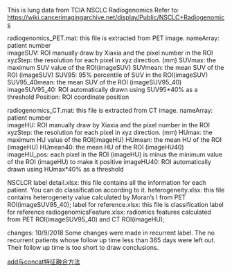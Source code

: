 This is lung data from TCIA NSCLC Radiogenomics
Refer to: https://wiki.cancerimagingarchive.net/display/Public/NSCLC+Radiogenomics

radiogenomics_PET.mat: this file is extracted from PET image. 
         nameArray: patient number    
         imageSUV: ROI manually draw by Xiaxia and the pixel number in the ROI
         xyzStep: the resolution for each pixel in xyz direction. (mm)
         SUVmax: the maximum SUV value of the ROI(imageSUV)
         SUVmean: the mean SUV of the ROI (imageSUV)
         SUV95:  95% percentile of SUV in the ROI(imageSUV)
         SUV95_40mean: the mean SUV of the ROI (imageSUV95_40)
         imageSUV95_40: ROI automatically drawn using SUV95*40% as a threshold 
         Position: ROI coordinate position

radiogenomics_CT.mat: this file is extracted from CT image. 
         nameArray: patient number    
         imageHU: ROI manually draw by Xiaxia and the pixel number in the ROI
         xyzStep: the resolution for each pixel in xyz direction. (mm)
         HUmax: the maximum HU value of the ROI(imageHU)
         HUmean: the mean HU of the ROI (imageHU)
         HUmean40: the mean HU of the ROI (imageHU40)
         imageHU_pos: each pixel in the ROI (imageHU) is minus the minimum value of the ROI (imageHU) to make it positive 
         imageHU40: ROI automatically drawn using HUmax*40% as a threshold

NSCLCR label detail.xlsx: this file contains all the information for each patient. You can do classification according to it.
heterogeneity.xlsx: this file contains heterogeneity value calculated by Moran’s I from PET ROI(imageSUV95_40);
label for reference.xlsx: this file is classification label for reference
radiogenomicsFeature.xlsx:  radiomics features calculated from PET ROI(imageSUV95_40) and CT ROI(imageHU);

changes:
10/9/2018 Some changes were made in recurrent label.  The no recurrent patients whose follow up time less than 365 days were left out. Their follow up time is too short to draw conclusions.


[add与concat特征融合方法](https://blog.csdn.net/xys430381_1/article/details/88355956)